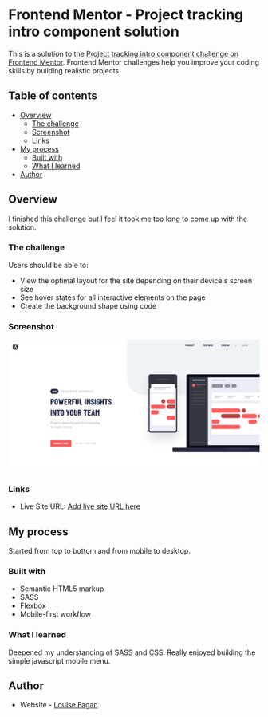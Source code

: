 # Frontend Mentor - Project tracking intro component solution

This is a solution to the [Project tracking intro component challenge on Frontend Mentor](https://loufagan.github.io/Project-Tracking-Intro-Component/). Frontend Mentor challenges help you improve your coding skills by building realistic projects.

## Table of contents

- [Overview](#overview)
  - [The challenge](#the-challenge)
  - [Screenshot](#screenshot)
  - [Links](#links)
- [My process](#my-process)
  - [Built with](#built-with)
  - [What I learned](#what-i-learned)
- [Author](#author)

## Overview

I finished this challenge but I feel it took me too long to come up with the solution.

### The challenge

Users should be able to:

- View the optimal layout for the site depending on their device's screen size
- See hover states for all interactive elements on the page
- Create the background shape using code

### Screenshot

![](./screenshot_project-tracking-intro-component.png)

### Links

- Live Site URL: [Add live site URL here](https://loufagan.github.io/Project-Tracking-Intro-Component/)

## My process

Started from top to bottom and from mobile to desktop.

### Built with

- Semantic HTML5 markup
- SASS
- Flexbox
- Mobile-first workflow

### What I learned

Deepened my understanding of SASS and CSS. Really enjoyed building the simple javascript mobile menu.

## Author

- Website - [Louise Fagan](https://pixelmein.ca)

